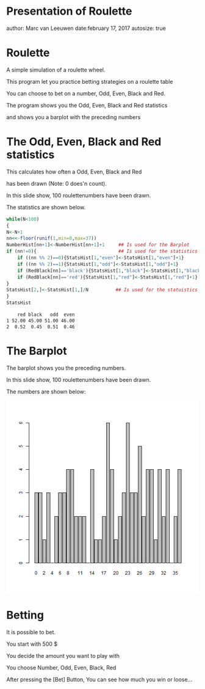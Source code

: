 Presentation of Roulette
========================================================
author: Marc van Leeuwen
date:february 17, 2017
autosize: true

Roulette
========================================================

A simple simulation of a roulette wheel.

This program let you practice betting strategies on a roulette table

You can choose to bet on a number, Odd, Even, Black and Red.

The program shows you the Odd, Even, Black and Red statistics

and shows you a barplot with the preceding numbers



The Odd, Even, Black and Red statistics
========================================================

This calculates how often a Odd, Even, Black and Red

has been drawn (Note: 0 does'n count).

In this slide show, 100 roulettenumbers have been drawn.

The statistics are shown below.





```r
while(N<100)
{
N<-N+1
nn<<-floor(runif(1,min=0,max=37))
NumberHist[nn+1]<-NumberHist[nn+1]+1     ## Is used for the Barplot
if (nn!=0){                              ## Is used for the statistics
    if ((nn %% 2)==0){StatsHist[1,"even"]<-StatsHist[1,"even"]+1}
    if ((nn %% 2)==1){StatsHist[1,"odd"]<-StatsHist[1,"odd"]+1}
    if (RedBlack[nn]=='black'){StatsHist[1,"black"]<-StatsHist[1,"black"]+1}
    if (RedBlack[nn]=='red'){StatsHist[1,"red"]<-StatsHist[1,"red"]+1}
}
StatsHist[2,]<-StatsHist[1,]/N          ## Is used for the statuistics
}
StatsHist
```

```
    red black   odd  even
1 52.00 45.00 51.00 46.00
2  0.52  0.45  0.51  0.46
```

The Barplot
========================================================

The barplot shows you the preceding numbers.

In this slide show, 100 roulettenumbers have been drawn.

The numbers are shown below:

![plot of chunk unnamed-chunk-3](Roulette_presentation-figure/unnamed-chunk-3-1.png)

Betting
========================================================

It is possible to bet.

You start with 500 $

You decide the amount you want to play with

You choose Number, Odd, Even, Black, Red

After pressing the [Bet] Button, You can see how much you win or loose...
